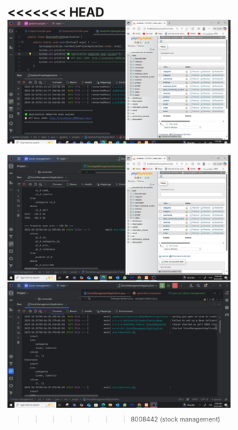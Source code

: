 <<<<<<< HEAD
![screen exo2.PNG](src/image/screen%20exo2.PNG)
=======
![screen2exo1.PNG](src/images/screen2exo1.PNG)![screenexo1.PNG](src/images/screenexo1.PNG)
>>>>>>> 8008442 (stock management)
